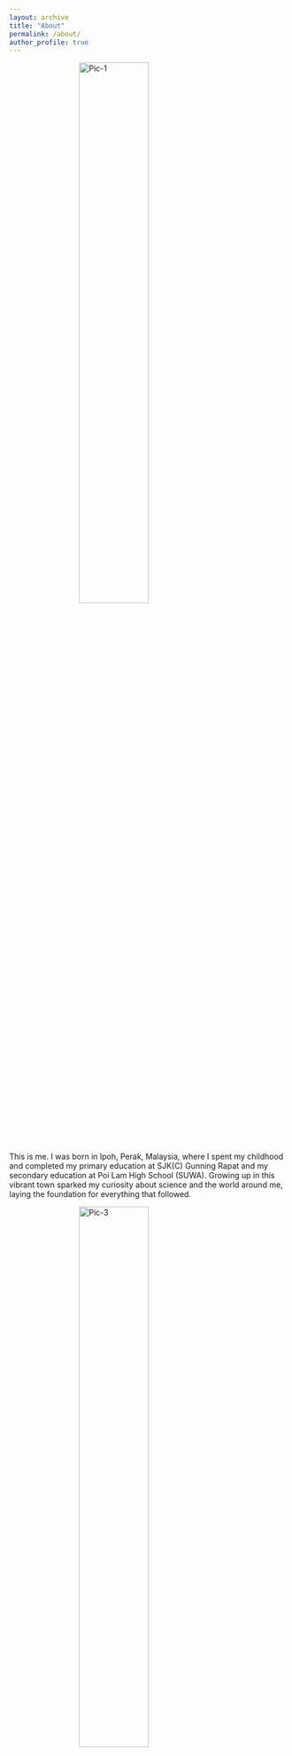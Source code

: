 ```yaml
---
layout: archive
title: "About"
permalink: /about/
author_profile: true
---
```


<img src="/KBlog.github.io/assets/images/Pic-1.PNG" alt="Pic-1" style="width: 50%; display: block; margin-left: auto; margin-right: auto;">

This is me. I was born in Ipoh, Perak, Malaysia, where I spent my childhood and completed my primary education at SJK(C) Gunning Rapat and my secondary education at Poi Lam High School (SUWA). Growing up in this vibrant town sparked my curiosity about science and the world around me, laying the foundation for everything that followed.

<img src="/KBlog.github.io/assets/images/Pic-3.JPG" alt="Pic-3" style="width: 50%; display: block; margin-left: auto; margin-right: auto;">

After finishing school, I moved to Kuching, Sarawak, where I pursued a Bachelor's degree in Biotechnology at Swinburne University of Technology. I graduated with honors, achieving a CGPA of 3.71. This was a significant chapter of my life, where I began to truly delve into the world of science and research, expanding my knowledge and skills. It was during this time that I met Dr. Daniel Tan Lee Tung, my FYP supervisor, who encouraged me to pursue my Master's studies, leading to the next chapter of my academic journey.

<img src="/KBlog.github.io/assets/images/Pic-4.JPG" alt="Pic-4" style="width: 50%; display: block; margin-left: auto; margin-right: auto;">

While awaiting my Master's studies in China, I worked as a Product Development Executive at Soon Soon Oilmills Sdn. Bhd. in Penang, Malaysia. This was my first time bridging the gap between academia and real-world applications, gaining valuable hands-on industry experience that would later shape my approach to research and innovation.

<img src="/KBlog.github.io/assets/images/Pic-5.HEIC" alt="Pic-5" style="width: 50%; display: block; margin-left: auto; margin-right: auto;">

My academic journey took a new turn when I moved to China to pursue a Master's degree in Environmental Engineering at the University of Chinese Academy of Sciences. The first year was spent attending courses in Beijing, where I achieved a CGPA of 3.96, followed by two years of research at the Institute of Urban Environment in Xiamen. This experience allowed me to grow not only as a researcher but also gave me a lot of exposure to global collaborators in China, Malaysia, and Indonesia. This stage of my journey deepened my passion for environmental research and further fuelled my desire to make a real-world impact through science.

<img src="/KBlog.github.io/assets/images/Pic-6.JPG" alt="Pic-6" style="width: 50%; display: block; margin-left: auto; margin-right: auto;">
<img src="/KBlog.github.io/assets/images/Pic-7.JPG" alt="Pic-7" style="width: 50%; display: block; margin-left: auto; margin-right: auto;">

I graduated in July 2025, marking the end of my formal studies. It was during this time that I developed a passion for translating research concepts into real-world applications that can drive change.

**To be continued...**